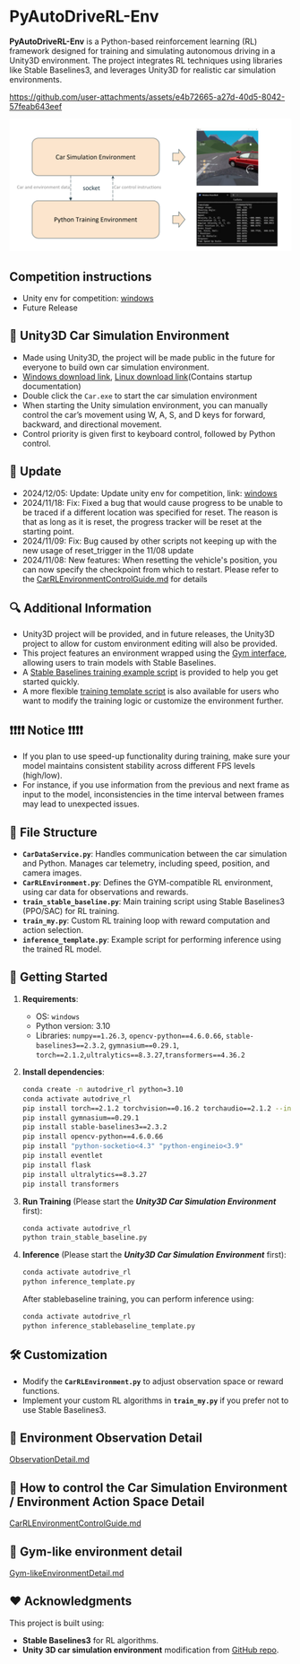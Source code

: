 # PyAutoDriveRL-Env

**PyAutoDriveRL-Env** is a Python-based reinforcement learning (RL) framework designed for training and simulating
autonomous driving in a Unity3D environment. The project integrates RL techniques using libraries like Stable
Baselines3, and leverages Unity3D for realistic car simulation environments.

https://github.com/user-attachments/assets/e4b72665-a27d-40d5-8042-57feab643eef

![SystemFramework.png](doc%2FSystemFramework.png)

## Competition instructions
* Unity env for competition: [windows](https://gofile.me/7jNiV/BTb6VG54b)
* Future Release

## 🚗 Unity3D Car Simulation Environment

- Made using Unity3D, the project will be made public in the future for everyone to build own car simulation environment.
- [Windows download link](https://gofile.me/7jNiV/q7CELHz77), [Linux download link](https://gofile.me/7jNiV/4fe30vS9P)(Contains startup documentation)
- Double click the `Car.exe` to start the car simulation environment
- When starting the Unity simulation environment, you can manually control the car’s movement using W, A, S, and D keys for forward, backward, and directional movement.
- Control priority is given first to keyboard control, followed by Python control.

## 📑 Update
- 2024/12/05: Update: Update unity env for competition, link: [windows](https://gofile.me/7jNiV/BTb6VG54b)
- 2024/11/18: Fix: Fixed a bug that would cause progress to be unable to be traced if a different location was specified for reset. The reason is that as long as it is reset, the progress tracker will be reset at the starting point.
- 2024/11/09: Fix: Bug caused by other scripts not keeping up with the new usage of reset_trigger in the 11/08 update
- 2024/11/08: New features: When resetting the vehicle's position, you can now specify the checkpoint from which to restart. Please refer to the [CarRLEnvironmentControlGuide.md](doc%2FCarRLEnvironmentControlGuide.md) for details

## 🔍 Additional Information

- Unity3D project will be provided, and in future releases, the Unity3D project to allow for custom environment
  editing will also be provided.
- This project features an environment wrapped using the [Gym interface](CarRLEnvironment.py), allowing users to train models with Stable
  Baselines.
- A [Stable Baselines training example script](train_stable_baseline.py) is provided to help you get started quickly.
- A more flexible [training template script](train_my.py) is also available for users who want to modify the training
  logic or customize the environment further.

## ❗❗❗❗ Notice ❗❗❗❗

- If you plan to use speed-up functionality during training, make sure your model maintains consistent stability across
  different FPS levels (high/low).
- For instance, if you use information from the previous and next frame as input to the model, inconsistencies in the
  time interval between frames may lead to unexpected issues.

## 🏬 File Structure

- **`CarDataService.py`**: Handles communication between the car simulation and Python. Manages car telemetry, including
  speed, position, and camera images.
- **`CarRLEnvironment.py`**: Defines the GYM-compatible RL environment, using car data for observations and rewards.
- **`train_stable_baseline.py`**: Main training script using Stable Baselines3 (PPO/SAC) for RL training.
- **`train_my.py`**: Custom RL training loop with reward computation and action selection.
- **`inference_template.py`**: Example script for performing inference using the trained RL model.

## 📒 Getting Started

1. **Requirements**:
    - OS: `windows`
    - Python version: 3.10
    - Libraries: `numpy==1.26.3`, `opencv-python==4.6.0.66`, `stable-baselines3==2.3.2`, `gymnasium==0.29.1`, `torch==2.1.2`,`ultralytics==8.3.27`,`transformers==4.36.2`

2. **Install dependencies**:
    ```bash
    conda create -n autodrive_rl python=3.10
    conda activate autodrive_rl
    pip install torch==2.1.2 torchvision==0.16.2 torchaudio==2.1.2 --index-url https://download.pytorch.org/whl/cu118
    pip install gymnasium==0.29.1
    pip install stable-baselines3==2.3.2
    pip install opencv-python==4.6.0.66
    pip install "python-socketio<4.3" "python-engineio<3.9"
    pip install eventlet
    pip install flask
    pip install ultralytics==8.3.27
    pip install transformers
    ```

3. **Run Training** (Please start the **_Unity3D Car Simulation Environment_** first):
    ```bash
    conda activate autodrive_rl
    python train_stable_baseline.py
    ```

4. **Inference** (Please start the **_Unity3D Car Simulation Environment_** first):
    ```bash
    conda activate autodrive_rl
    python inference_template.py
    ```
   
    After stablebaseline training, you can perform inference using:
    ```bash
    conda activate autodrive_rl
    python inference_stablebaseline_template.py
    ```

## 🛠️ Customization

- Modify the **`CarRLEnvironment.py`** to adjust observation space or reward functions.
- Implement your custom RL algorithms in **`train_my.py`** if you prefer not to use Stable Baselines3.

## 📜 Environment Observation Detail

[ObservationDetail.md](doc/ObservationDetail.md)

## 📜 How to control the Car Simulation Environment / Environment Action Space Detail

[CarRLEnvironmentControlGuide.md](doc/CarRLEnvironmentControlGuide.md)

## 📜 Gym-like environment detail

[Gym-likeEnvironmentDetail.md](doc/Gym-likeEnvironmentDetail.md)

## ❤️ Acknowledgments

This project is built using:

- **Stable Baselines3** for RL algorithms.
- **Unity 3D car simulation environment** modification
  from [GitHub repo](https://github.com/udacity/self-driving-car-sim.git). 
